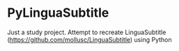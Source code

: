 # PyLinguaSubtitle
Just a study project. Attempt to recreate LinguaSubtitle (https://github.com/mollusc/LinguaSubtitle) using Python
